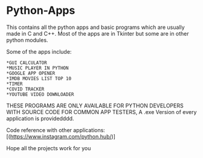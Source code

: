 # Python-Apps
This contains all the python apps and basic programs which are usually made in C and C++. Most of the apps are in Tkinter but some are in other python modules.

Some of the apps include:

```
*GUI CALCULATOR
*MUSIC PLAYER IN PYTHON
*GOOGLE APP OPENER
*IMDB MOVIES LIST TOP 10
*TIMER
*COVID TRACKER
*YOUTUBE VIDEO DOWNLOADER
```

THESE PROGRAMS ARE ONLY AVAILABLE FOR PYTHON DEVELOPERS WITH SOURCE CODE
FOR COMMON APP TESTERS, A .exe Version of every application is providedddd.

Code reference with other applications:
[(https://www.instagram.com/python.hub/)]

Hope all the projects work for you
